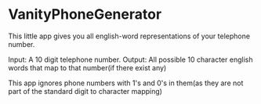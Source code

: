 VanityPhoneGenerator
===================

This little app gives you all english-word representations of your telephone number.

Input: A 10 digit telephone number.
Output: All possible 10 character english words that map to that number(if there exist any)

This app ignores phone numbers with 1's and 0's in them(as they are not part of the standard digit to character mapping)
